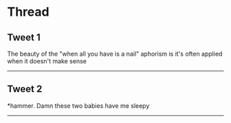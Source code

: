 # Thread

## Tweet 1

The beauty of the "when all you have is a nail" aphorism is it's often applied when it doesn't make sense

---

## Tweet 2

*hammer. Damn these two babies have me sleepy

---

